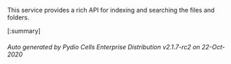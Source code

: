 






This service provides a rich API for indexing and searching the files and folders.

[:summary]

###### Auto generated by Pydio Cells Enterprise Distribution v2.1.7-rc2 on 22-Oct-2020
